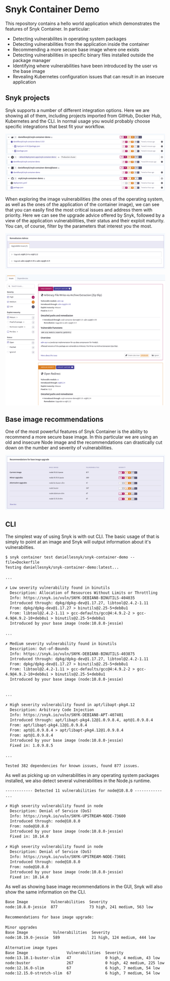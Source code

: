 # Snyk Container Demo

This repository contains a hello world application which demonstrates the features of Snyk Container. In particular:

* Detecting vulnerabilites in operating system packages
* Detecting vulnerabilities from the application inside the container
* Recommending a more secure base image where one exists
* Detecting vulnerabilities in specific binary files installed outside the package manager
* Identifying where vulnerabilities have been introduced by the user vs the base image
* Revealing Kubernetes configuration issues that can result in an insecure application



## Snyk projects

Snyk supports a number of different integration options. Here we are showing all of them, including projects
imported from GitHub, Docker Hub, Kubernetes and the CLI. In normal usage you would probably choose specific
integrations that best fit your workflow.

![Snyk projects](assets/snyk.png)

When exploring the image vulnerabilities (the ones of the operating system, as well as the ones of the application of the container image), we can see that you can easily find the most critical issues and address them with priority. 
Here we can see the upgrade advice offered by Snyk, followed by a view of the application vulnerabilitiies, their status and their exploit maturity. You can, of course, filter by the parameters that interest you the most. 

![Remidiation advice](assets/remidiation.png)

![Exploit maturity](assets/exploit-maturity.png)

## Base image recommendations

One of the most powerful features of Snyk Container is the ability to recommend a more secure base image.
In this particular we are using an old and insecure Node image and the recommendations can drastically cut down
on the number and severity of vulnerabilities.

![Base image recomendations](assets/snyk-rec.png)


## CLI

The simplest way of using Snyk is with out CLI. The basic usage of that is simply to point at an image and Snyk will
output information about it's vulnerabilties.

```console
$ snyk container test daniellesnyk/snyk-container-demo --file=Dockerfile
Testing daniellesnyk/snyk-container-demo:latest...

...

✗ Low severity vulnerability found in binutils
  Description: Allocation of Resources Without Limits or Throttling
  Info: https://snyk.io/vuln/SNYK-DEBIAN8-BINUTILS-404035
  Introduced through: dpkg/dpkg-dev@1.17.27, libtool@2.4.2-1.11
  From: dpkg/dpkg-dev@1.17.27 > binutils@2.25-5+deb8u1
  From: libtool@2.4.2-1.11 > gcc-defaults/gcc@4:4.9.2-2 > gcc-4.9@4.9.2-10+deb8u1 > binutils@2.25-5+deb8u1
  Introduced by your base image (node:10.8.0-jessie)

...

✗ Medium severity vulnerability found in binutils
  Description: Out-of-Bounds
  Info: https://snyk.io/vuln/SNYK-DEBIAN8-BINUTILS-403875
  Introduced through: dpkg/dpkg-dev@1.17.27, libtool@2.4.2-1.11
  From: dpkg/dpkg-dev@1.17.27 > binutils@2.25-5+deb8u1
  From: libtool@2.4.2-1.11 > gcc-defaults/gcc@4:4.9.2-2 > gcc-4.9@4.9.2-10+deb8u1 > binutils@2.25-5+deb8u1
  Introduced by your base image (node:10.8.0-jessie)


...

✗ High severity vulnerability found in apt/libapt-pkg4.12
  Description: Arbitrary Code Injection
  Info: https://snyk.io/vuln/SNYK-DEBIAN8-APT-407401
  Introduced through: apt/libapt-pkg4.12@1.0.9.8.4, apt@1.0.9.8.4
  From: apt/libapt-pkg4.12@1.0.9.8.4
  From: apt@1.0.9.8.4 > apt/libapt-pkg4.12@1.0.9.8.4
  From: apt@1.0.9.8.4
  Introduced by your base image (node:10.8.0-jessie)
  Fixed in: 1.0.9.8.5

...

Tested 382 dependencies for known issues, found 877 issues.
```

As well as picking up on vulnerabilities in any operating system packages installed, we also detect several vulnerabilities
in the Node.js runtime.

```
------------ Detected 11 vulnerabilities for node@10.8.0 ------------ 
...

✗ High severity vulnerability found in node
  Description: Denial of Service (DoS)
  Info: https://snyk.io/vuln/SNYK-UPSTREAM-NODE-73600
  Introduced through: node@10.8.0
  From: node@10.8.0
  Introduced by your base image (node:10.8.0-jessie)
  Fixed in: 10.14.0

✗ High severity vulnerability found in node
  Description: Denial of Service (DoS)
  Info: https://snyk.io/vuln/SNYK-UPSTREAM-NODE-73601
  Introduced through: node@10.8.0
  From: node@10.8.0
  Introduced by your base image (node:10.8.0-jessie)
  Fixed in: 10.14.0
```

As well as showing base image recommendations in the GUI, Snyk will also show the same information on the CLI.

```
Base Image          Vulnerabilities  Severity
node:10.8.0-jessie  877              73 high, 241 medium, 563 low

Recommendations for base image upgrade:

Minor upgrades
Base Image           Vulnerabilities  Severity
node:10.19.0-jessie  589              21 high, 124 medium, 444 low

Alternative image types
Base Image                 Vulnerabilities  Severity
node:13.10.1-buster-slim   47               0 high, 4 medium, 43 low
node:buster                267              0 high, 42 medium, 225 low
node:12.16.0-slim          67               6 high, 7 medium, 54 low
node:12.15.0-stretch-slim  67               6 high, 7 medium, 54 low
```
